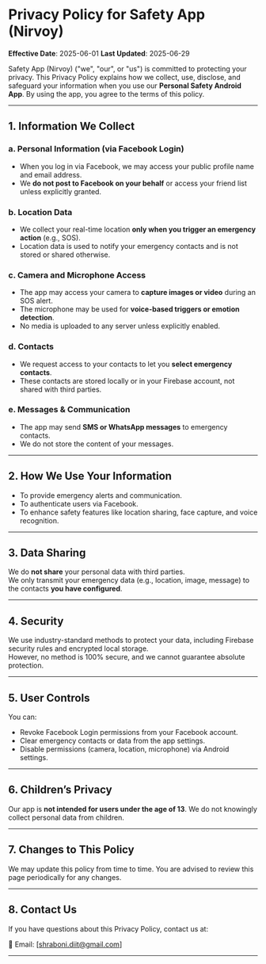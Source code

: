 
# Privacy Policy for Safety App (Nirvoy)

**Effective Date**: 2025-06-01
**Last Updated**: 2025-06-29

Safety App (Nirvoy) ("we", "our", or "us") is committed to protecting your privacy. This Privacy Policy explains how we collect, use, disclose, and safeguard your information when you use our **Personal Safety Android App**. By using the app, you agree to the terms of this policy.

---

## 1. Information We Collect

### a. Personal Information (via Facebook Login)
- When you log in via Facebook, we may access your public profile name and email address.
- We **do not post to Facebook on your behalf** or access your friend list unless explicitly granted.

### b. Location Data
- We collect your real-time location **only when you trigger an emergency action** (e.g., SOS).
- Location data is used to notify your emergency contacts and is not stored or shared otherwise.

### c. Camera and Microphone Access
- The app may access your camera to **capture images or video** during an SOS alert.
- The microphone may be used for **voice-based triggers or emotion detection**.
- No media is uploaded to any server unless explicitly enabled.

### d. Contacts
- We request access to your contacts to let you **select emergency contacts**.
- These contacts are stored locally or in your Firebase account, not shared with third parties.

### e. Messages & Communication
- The app may send **SMS or WhatsApp messages** to emergency contacts.
- We do not store the content of your messages.

---

## 2. How We Use Your Information

- To provide emergency alerts and communication.
- To authenticate users via Facebook.
- To enhance safety features like location sharing, face capture, and voice recognition.

---

## 3. Data Sharing

We do **not share** your personal data with third parties.  
We only transmit your emergency data (e.g., location, image, message) to the contacts **you have configured**.

---

## 4. Security

We use industry-standard methods to protect your data, including Firebase security rules and encrypted local storage.  
However, no method is 100% secure, and we cannot guarantee absolute protection.

---

## 5. User Controls

You can:
- Revoke Facebook Login permissions from your Facebook account.
- Clear emergency contacts or data from the app settings.
- Disable permissions (camera, location, microphone) via Android settings.

---

## 6. Children’s Privacy

Our app is **not intended for users under the age of 13**. We do not knowingly collect personal data from children.

---

## 7. Changes to This Policy

We may update this policy from time to time. You are advised to review this page periodically for any changes.

---

## 8. Contact Us

If you have questions about this Privacy Policy, contact us at:

📧 Email: [shraboni.diit@gmail.com]  

---
